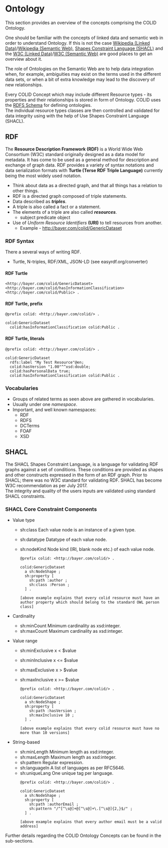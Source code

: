 # Ontology

This section provides an overview of the concepts comprising the COLID Ontology.

One should be familiar with the concepts of linked data and semantic web in order to understand Ontology.
If this is not the case [Wikipedia (Linked Data)](https://en.wikipedia.org/wiki/Linked_data)/[Wikipedia (Semantic Web)](https://en.wikipedia.org/wiki/Semantic_Web), [Shapes Constraint Language (SHACL)](https://www.w3.org/TR/shacl/) and the [W3C (Linked Data)](https://www.w3.org/wiki/LinkedData)/[W3C (Semantic Web)](https://www.w3.org/standards/semanticweb/) are good places to get an overview about it.

The role of Ontologies on the Semantic Web are to help data integration when, for example, ambiguities may exist on the terms used in the different data sets, or when a bit of extra knowledge may lead to the discovery of new relationships.<br>

Every COLID Concept which may include different Resource types - its properties and their relationships is stored in form of Ontology.
COLID uses the [RDFS Schema](https://en.wikipedia.org/wiki/RDF_Schema) for defining ontologies.<br> The individual resource types classes are then controlled and validated for data integrity using with the help of Use Shapes Constraint Language (SHACL).

## RDF 
The **Resource Description Framework (RDF)** is a World Wide Web Consortium (W3C) standard originally designed as a data model for metadata. It has come to be used as a general method for description and exchange of graph data. RDF provides a variety of syntax notations and data serialization formats with **Turtle (Terse RDF Triple Language)** currently being the most widely used notation.<br>

- Think about data as a directed graph, and that all things has a
relation to other things.
- RDF is a directed graph composed of triple statements.
- Data described as ***triples***.
- A triple is also called a fact or a statement.
- The elements of a triple are also called ***resources***.
  - subject predicate object
- Use of *Uniform Resource Identifiers* **(URI)** to tell resources
from another.
  -   Example - http://bayer.com/colid/GenericDataset

### RDF Syntax
There a several ways of writing RDF.
- Turtle, N-triples, RDF/XML, JSON-LD (see easyrdf.org/converter)

#### RDF Turtle
```
<http://bayer.com/colid/GenericDataset>
<http://bayer.com/colid/hasInformationClassification>
<http://bayer.com/colid/Public> .
```

#### RDF Turtle, prefix
```
@prefix colid: <http://bayer.com/colid/> .

colid:GenericDataset
  colid:hasInformationClassification colid:Public .
```

#### RDF Turtle, literals
```
@prefix colid: <http://bayer.com/colid/> .

colid:GenericDataset
  rdfs:label "My Test Resource"@en;
  colid:hasVersion "1.00"^^xsd:double;
  colid:hasPersonalData true;
  colid:hasInformationClassification colid:Public .
```

### Vocabularies
- Groups of related terms as seen above are gathered in vocabularies.
- Usually under one *namespace*.
- Important, and well known namespaces:
  - RDF
  - RDFS
  - DCTerms
  - FOAF
  - XSD

## SHACL
The SHACL Shapes Constraint Language, is a language for validating RDF graphs against a set of conditions. These conditions are provided as shapes and other constructs expressed in the form of an RDF graph. Prior to SHACL; there was no W3C standard for validating RDF. SHACL has become W3C recommendation as per July 2017. 
<br>
The integrity and quality of the users inputs are validated using standard SHACL constraints.<br>

### SHACL Core Constraint Components
- Value type
  - sh:class Each value node is an instance of a given type.
  - sh:datatype Datatype of each value node.
  - sh:nodeKind Node kind (IRI, blank node etc.) of each value node.

    ```
    @prefix colid: <http://bayer.com/colid/> .

    colid:GenericDataset
      a sh:NodeShape ;
      sh:property [
        sh:path :author ; 
        sh:class :Person ;
      ] .
      
    [above example explains that every colid resource must have an author property which should belong to the standard OWL person class]
    ```


- Cardinality
  - sh:minCount  Minimum cardinality as xsd:integer.
  - sh:maxCount  Maximum cardinality as xsd:integer.
- Value range
  - sh:minExclusive x < $value
  - sh:minInclusive x <= $value
  - sh:maxExclusive x > $value
  - sh:maxInclusive x >= $value

    ```
    @prefix colid: <http://bayer.com/colid/> .

    colid:GenericDataset
      a sh:NodeShape ;
      sh:property [
        sh:path :hasVersion ; 
        sh:maxInclusive 10 ;
      ] .
      
    [above example explains that every colid resource must have no more than 10 versions]
    ```
- String-based
  - sh:minLength Minimum length as xsd:integer.
  - sh:maxLength Maximum length as xsd:integer.
  - sh:pattern Regular expression.
  - sh:languageIn A list of languages as per RFC5646.
  - sh:uniqueLang One unique tag per language.
    ```
    @prefix colid: <http://bayer.com/colid/> .

    colid:GenericDataset
      a sh:NodeShape ;
      sh:property [
        sh:path :authorEmail ; 
        sh:pattern "/^[^\s@]+@[^\s@]+\.[^\s@]{2,}$/" ;
      ] .
      
    [above example explains that every author email must be a valid address]
    ```

Further details regarding the COLID Ontology Concepts can be found in the sub-sections.